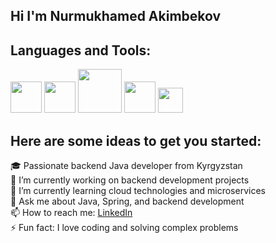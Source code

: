 ##          Hi I'm Nurmukhamed Akimbekov
## Languages and Tools:
<p>
   <img src="https://cdn4.iconfinder.com/data/icons/logos-brands-in-colors/3000/figma-logo-512.png" height="50"/>
  <img src="https://upload.wikimedia.org/wikipedia/commons/thumb/3/3f/Git_icon.svg/2048px-Git_icon.svg.png" height="50"/>
  <img src="https://brandslogos.com/wp-content/uploads/images/large/java-logo-1.png" height="70"/>
  <img src="https://www.postgresql.org/media/img/about/press/elephant.png" height="50"/>
   <img src="https://upload.wikimedia.org/wikipedia/commons/thumb/4/44/Spring_Framework_Logo_2018.svg/1280px-Spring_Framework_Logo_2018.svg.png" height="40"/>
</p>

## Here are some ideas to get you started:
🎓 Passionate backend Java developer from Kyrgyzstan<br>
🔭 I’m currently working on backend development projects<br>
🌱 I’m currently learning cloud technologies and microservices<br>
💬 Ask me about Java, Spring, and backend development<br>
📫 How to reach me: [LinkedIn](https://lnkd.in/d6iKxnky)<br>
⚡ Fun fact: I love coding and solving complex problems<br>

